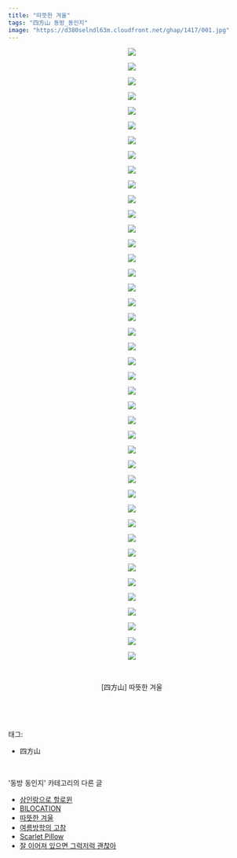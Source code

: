 ```yaml
---
title: "따뜻한 겨울"
tags: "四方山 동방_동인지"
image: "https://d380selndl63m.cloudfront.net/ghap/1417/001.jpg"
---
```

<div class="article">
<p style="text-align: center; clear: none; float: none;"><img src="{{ site.imgserver5 }}/ghap/1417/001.jpg"/></p>
<p style="text-align: center; clear: none; float: none;"><img src="{{ site.imgserver5 }}/ghap/1417/002.jpg"/></p>
<p style="text-align: center; clear: none; float: none;"><img src="{{ site.imgserver5 }}/ghap/1417/003.jpg"/></p>
<p style="text-align: center; clear: none; float: none;"><img src="{{ site.imgserver5 }}/ghap/1417/004.jpg"/></p>
<p style="text-align: center; clear: none; float: none;"><img src="{{ site.imgserver5 }}/ghap/1417/005.jpg"/></p>
<p style="text-align: center; clear: none; float: none;"><img src="{{ site.imgserver5 }}/ghap/1417/006.jpg"/></p>
<p style="text-align: center; clear: none; float: none;"><img src="{{ site.imgserver5 }}/ghap/1417/007.jpg"/></p>
<p style="text-align: center; clear: none; float: none;"><img src="{{ site.imgserver5 }}/ghap/1417/008.jpg"/></p>
<p style="text-align: center; clear: none; float: none;"><img src="{{ site.imgserver5 }}/ghap/1417/009.jpg"/></p>
<p style="text-align: center; clear: none; float: none;"><img src="{{ site.imgserver5 }}/ghap/1417/010.jpg"/></p>
<p style="text-align: center; clear: none; float: none;"><img src="{{ site.imgserver5 }}/ghap/1417/011.jpg"/></p>
<p style="text-align: center; clear: none; float: none;"><img src="{{ site.imgserver5 }}/ghap/1417/012.jpg"/></p>
<p style="text-align: center; clear: none; float: none;"><img src="{{ site.imgserver5 }}/ghap/1417/013.jpg"/></p>
<p style="text-align: center; clear: none; float: none;"><img src="{{ site.imgserver5 }}/ghap/1417/014.jpg"/></p>
<p style="text-align: center; clear: none; float: none;"><img src="{{ site.imgserver5 }}/ghap/1417/015.jpg"/></p>
<p style="text-align: center; clear: none; float: none;"><img src="{{ site.imgserver5 }}/ghap/1417/016.jpg"/></p>
<p style="text-align: center; clear: none; float: none;"><img src="{{ site.imgserver5 }}/ghap/1417/017.jpg"/></p>
<p style="text-align: center; clear: none; float: none;"><img src="{{ site.imgserver5 }}/ghap/1417/018.jpg"/></p>
<p style="text-align: center; clear: none; float: none;"><img src="{{ site.imgserver5 }}/ghap/1417/019.jpg"/></p>
<p style="text-align: center; clear: none; float: none;"><img src="{{ site.imgserver5 }}/ghap/1417/020.jpg"/></p>
<p style="text-align: center; clear: none; float: none;"><img src="{{ site.imgserver5 }}/ghap/1417/021.jpg"/></p>
<p style="text-align: center; clear: none; float: none;"><img src="{{ site.imgserver5 }}/ghap/1417/022.jpg"/></p>
<p style="text-align: center; clear: none; float: none;"><img src="{{ site.imgserver5 }}/ghap/1417/023.jpg"/></p>
<p style="text-align: center; clear: none; float: none;"><img src="{{ site.imgserver5 }}/ghap/1417/024.jpg"/></p>
<p style="text-align: center; clear: none; float: none;"><img src="{{ site.imgserver5 }}/ghap/1417/025.jpg"/></p>
<p style="text-align: center; clear: none; float: none;"><img src="{{ site.imgserver5 }}/ghap/1417/026.jpg"/></p>
<p style="text-align: center; clear: none; float: none;"><img src="{{ site.imgserver5 }}/ghap/1417/027.jpg"/></p>
<p style="text-align: center; clear: none; float: none;"><img src="{{ site.imgserver5 }}/ghap/1417/028.jpg"/></p>
<p style="text-align: center; clear: none; float: none;"><img src="{{ site.imgserver5 }}/ghap/1417/029.jpg"/></p>
<p style="text-align: center; clear: none; float: none;"><img src="{{ site.imgserver5 }}/ghap/1417/030.jpg"/></p>
<p style="text-align: center; clear: none; float: none;"><img src="{{ site.imgserver5 }}/ghap/1417/031.jpg"/></p>
<p style="text-align: center; clear: none; float: none;"><img src="{{ site.imgserver5 }}/ghap/1417/032.jpg"/></p>
<p style="text-align: center; clear: none; float: none;"><img src="{{ site.imgserver5 }}/ghap/1417/033.jpg"/></p>
<p style="text-align: center; clear: none; float: none;"><img src="{{ site.imgserver5 }}/ghap/1417/034.jpg"/></p>
<p style="text-align: center; clear: none; float: none;"><img src="{{ site.imgserver5 }}/ghap/1417/035.jpg"/></p>
<p style="text-align: center; clear: none; float: none;"><img src="{{ site.imgserver5 }}/ghap/1417/036.jpg"/></p>
<p style="text-align: center; clear: none; float: none;"><img src="{{ site.imgserver5 }}/ghap/1417/037.jpg"/></p>
<p style="text-align: center; clear: none; float: none;"><img src="{{ site.imgserver5 }}/ghap/1417/038.jpg"/></p>
<p style="text-align: center; clear: none; float: none;"><img src="{{ site.imgserver5 }}/ghap/1417/039.jpg"/></p>
<p style="text-align: center; clear: none; float: none;"><img src="{{ site.imgserver5 }}/ghap/1417/040.jpg"/></p>
<p style="text-align: center; clear: none; float: none;"><img src="{{ site.imgserver5 }}/ghap/1417/041.jpg"/></p>
<p style="text-align: center; clear: none; float: none;"><img src="{{ site.imgserver5 }}/ghap/1417/042.jpg"/></p>
<p style="text-align: center; clear: none; float: none;"><br/></p>
<p style="text-align: center; clear: none; float: none;">[四方山] 따뜻한 겨울</p>
<p><br/></p>
</div><br/>
<div class="tagTrail">
<p>태그: </p>
<ul>
<li>四方山</li>
</ul>
</div><br/>
<div class="another">
<p>'동방 동인지' 카테고리의 다른 글</p>
<ul>
<li><a href="/ghap_1419">삼인랑으로 할로윈</a></li>
<li><a href="/ghap_1418">BILOCATION</a></li>
<li><a href="/ghap_1417">따뜻한 겨울</a></li>
<li><a href="/ghap_1415">여름방학의 고참</a></li>
<li><a href="/ghap_1414">Scarlet Pillow</a></li>
<li><a href="/ghap_1413">잘 이어져 있으면 그럭저럭 괜찮아</a></li>
</ul>
</div><br/>
<div class="cb_module cb_fluid">
<div class="cb_wrt cb_profile">
</div><!-- commentList close -->
</div><br/>
